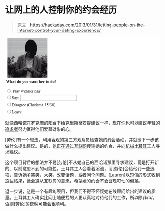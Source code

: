 # 让网上的人控制你的约会经历

> 原文：<https://hackaday.com/2013/01/31/letting-people-on-the-internet-control-your-dating-experience/>

![charismacheck](img/57a2e690756a9fb9f57c6f3254166e0f.png)

就像西哈诺在罗克珊的阳台下给克里斯蒂安提建议一样，现在[你也可以建议年轻的追求者](http://socialturkers.com/)努力赢得他们爱慕对象的心。

[劳伦]有一个想法，利用客观的第三方观察员检查她的约会活动，并就她下一步该做什么提出建议。是的，[她正在通过互联网](http://socialturkers.com/evaluate/)传输她的约会，并向[机械土耳其](https://www.mturk.com/mturk/welcome)工人寻求建议。

这个项目背后的想法并不是[劳伦]不从她自己的西哈诺那里寻求建议，而是打开新的、以前意想不到的可能性。土耳其工人会看着溪流，而[劳伦]会给他们一些选项，告诉她多笑笑，大笑，改变话题，或者问个问题。[Lauren]以短信的形式收到这些结果，她会遵从互联网的意愿，希望她的约会不会出现可怕的偏差。

退一步说，这是一个有趣的项目，但我们不得不怀疑她在线顾问给出的建议的质量。土耳其工人确实比网上随便找的人更认真地对待他们的工作，所以除非/b/，否则[劳伦]的夜晚可能会很顺利。